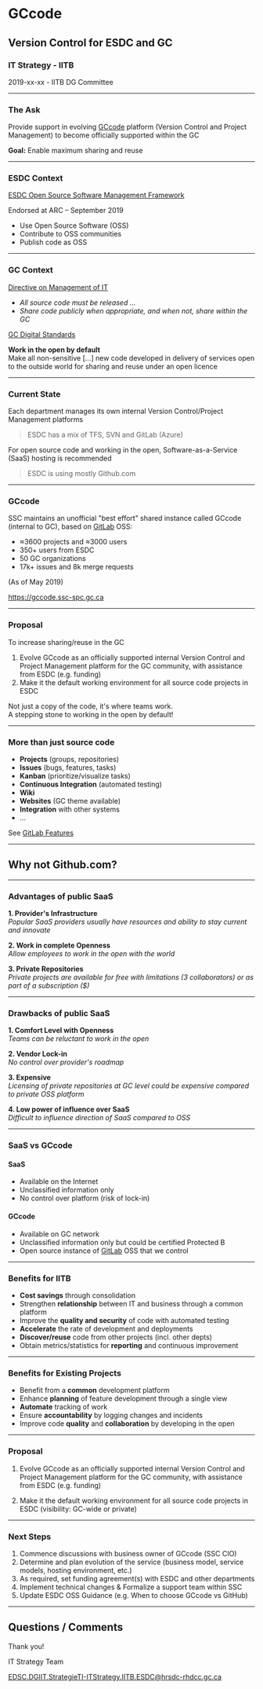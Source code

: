# GCcode

## Version Control for ESDC and GC

### IT Strategy - IITB

2019-xx-xx - IITB DG Committee

---

### The Ask

Provide support in evolving [GCcode](https://gccode.ssc-spc.gc.ca) platform (Version Control and Project Management) to become officially supported within the GC

**Goal:** Enable maximum sharing and reuse

---

### ESDC Context

[ESDC Open Source Software Management Framework](http://dialogue/grp/TAWS-ATST/Collaboration+Architecture+Services/Projects/Artificial+Intelligence+and+Open+Source/OSS/ESDC+Open+Source+Management+Framework+v+1.2.docx)

Endorsed at ARC – September 2019

- Use Open Source Software (OSS)
- Contribute to OSS communities
- Publish code as OSS

---

### GC Context

[Directive on Management of IT](https://www.tbs-sct.gc.ca/pol/doc-eng.aspx?id=15249)

- _All source code must be released ..._
- _Share code publicly when appropriate, and when not, share within the GC_

[GC Digital Standards](https://www.canada.ca/en/government/system/digital-government/government-canada-digital-standards.html)

**Work in the open by default**  
Make all non-sensitive [...] new code developed in delivery of services open to the outside world for sharing and reuse under an open licence

---

### Current State

Each department manages its own internal Version Control/Project Management platforms

> ESDC has a mix of TFS, SVN and GitLab (Azure)

For open source code and working in the open, Software-as-a-Service (SaaS) hosting is recommended

> ESDC is using mostly Github.com

---

### GCcode

SSC maintains an unofficial "best effort" shared instance called GCcode (internal to GC), based on [GitLab](ghttps://about.gitlab.com) OSS:

- ≈3600 projects and ≈3000 users
- 350+ users from ESDC
- 50 GC organizations
- 17k+ issues and 8k merge requests

(As of May 2019)

https://gccode.ssc-spc.gc.ca

---

### Proposal

To increase sharing/reuse in the GC

1. Evolve GCcode as an officially supported internal Version Control and Project Management platform for the GC community, with assistance from ESDC (e.g. funding)
2. Make it the default working environment for all source code projects in ESDC

Not just a copy of the code, it's where teams work.  
A stepping stone to working in the open by default!

---

### More than just source code

- **Projects** (groups, repositories)
- **Issues** (bugs, features, tasks)
- **Kanban** (prioritize/visualize tasks)
- **Continuous Integration** (automated testing)
- **Wiki**
- **Websites** (GC theme available)
- **Integration** with other systems
- ...

See [GitLab Features](https://about.gitlab.com/features/)

---

<!-- markdownlint-disable MD026 -->
## Why not Github.com?

---

### Advantages of public SaaS

**1. Provider's Infrastructure**  
_Popular SaaS providers usually have resources and ability to stay current and innovate_

**2. Work in complete Openness**  
_Allow employees to work in the open with the world_

**3. Private Repositories**  
_Private projects are available for free with limitations (3 collaborators) or as part of a subscription ($)_

---

### Drawbacks of public SaaS

**1. Comfort Level with Openness**  
_Teams can be reluctant to work in the open_

**2. Vendor Lock-in**  
_No control over provider's roadmap_

**3. Expensive**  
_Licensing of private repositories at GC level could be expensive compared to private OSS platform_

**4. Low power of influence over SaaS**  
_Difficult to influence direction of SaaS compared to OSS_

---

### SaaS vs GCcode

#### SaaS

- Available on the Internet
- Unclassified information only
- No control over platform (risk of lock-in)

#### GCcode

- Available on GC network
- Unclassified information only but could be certified Protected B
- Open source instance of [GitLab](ghttps://about.gitlab.com) OSS that we control

---

### Benefits for IITB

- **Cost savings** through consolidation
- Strengthen **relationship** between IT and business through a common platform
- Improve the **quality and security** of code with automated testing
- **Accelerate** the rate of development and deployments
- **Discover/reuse** code from other projects (incl. other depts)
- Obtain metrics/statistics for **reporting** and continuous improvement

---

### Benefits for Existing Projects

- Benefit from a **common** development platform  
- Enhance **planning** of feature development through a single view
- **Automate** tracking of work
- Ensure **accountability** by logging changes and incidents
- Improve code **quality** and **collaboration** by developing in the open

---

### Proposal

1. Evolve GCcode as an officially supported internal Version Control and Project Management platform for the GC community, with assistance from ESDC (e.g. funding)

2. Make it the default working environment for all source code projects in ESDC (visibility: GC-wide or private)

---

### Next Steps

1. Commence discussions with business owner of GCcode (SSC CIO)
1. Determine and plan evolution of the service (business model, service models, hosting environment, etc.)
1. As required, set funding agreement(s) with ESDC and other departments
1. Implement technical changes & Formalize a support team within SSC
1. Update ESDC OSS Guidance (e.g. When to choose GCcode vs GitHub)

---

## Questions / Comments

Thank you!

IT Strategy Team

EDSC.DGIIT.StrategieTI-ITStrategy.IITB.ESDC@hrsdc-rhdcc.gc.ca
